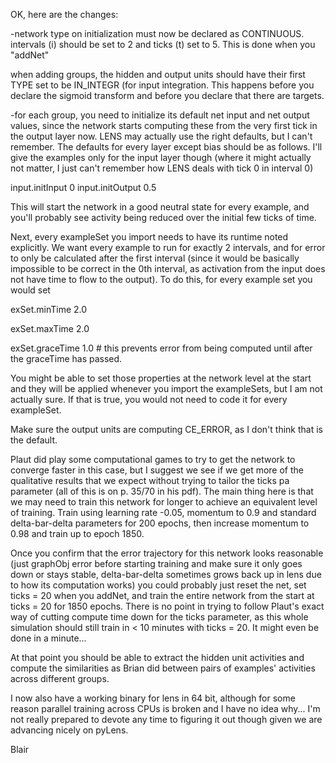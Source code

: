 OK, here are the changes:

-network type on initialization must now be declared as CONTINUOUS.  
intervals (i) should be set to 2 and ticks (t) set to 5.  This is done 
when you "addNet"

when adding groups, the hidden and output units should have their first 
TYPE set to be IN_INTEGR (for input integration.  This happens before 
you declare the sigmoid transform and before you declare that there are 
targets.

-for each group, you need to initialize its default net input and net 
output values, since the network starts computing these from the very 
first tick in the output layer now.  LENS may actually use the right 
defaults, but I can't remember.  The defaults for every layer except 
bias should be as follows.  I'll give the examples only for the input 
layer though (where it might actually not matter, I just can't remember 
how LENS deals with tick 0 in interval 0)

input.initInput 0
input.initOutput 0.5

This will start the network in a good neutral state for every example, 
and you'll probably see activity being reduced over the initial few 
ticks of time.

Next, every exampleSet you import needs to have its runtime noted 
explicitly.  We want every example to run for exactly 2 intervals, and 
for error to only be calculated after the first interval (since it would 
be basically impossible to be correct in the 0th interval, as activation 
from the input does not have time to flow to the output).  To do this, 
for every example set you would set

exSet.minTime 2.0

exSet.maxTime 2.0

exSet.graceTime 1.0  # this prevents error from being computed until 
after the graceTime has passed.

You might be able to set those properties at the network level at the 
start and they will be applied whenever you import the exampleSets, but 
I am not actually sure.  If that is true, you would not need to code it 
for every exampleSet.

Make sure the output units are computing CE_ERROR, as I don't think that 
is the default.

Plaut did play some computational games to try to get the network to 
converge faster in this case, but I suggest we see if we get more of the 
qualitative results that we expect without trying to tailor the ticks pa 
parameter (all of this is on p. 35/70 in his pdf).  The main thing here 
is that we may need to train this network for longer to achieve an 
equivalent level of training. Train using learning rate -0.05, momentum 
to 0.9 and standard delta-bar-delta parameters for 200 epochs, then 
increase momentum to 0.98 and train up to epoch 1850.

Once you confirm that the error trajectory for this network looks 
reasonable (just graphObj error before starting training and make sure 
it only goes down or stays stable, delta-bar-delta sometimes grows back 
up in lens due to how its computation works) you could probably just 
reset the net, set ticks = 20 when you addNet, and train the entire 
network from the start at ticks = 20 for 1850 epochs.  There is no point 
in trying to follow Plaut's exact way of cutting compute time down for 
the ticks parameter, as this whole simulation should still train in < 10 
minutes with ticks = 20.  It might even be done in a minute...

At that point you should be able to extract the hidden unit activities 
and compute the similarities as Brian did between pairs of examples' 
activities across different groups.


I now also have a working binary for lens in 64 bit, although for some 
reason parallel training across CPUs is broken and I have no idea 
why...  I'm not really prepared to devote any time to figuring it out 
though given we are advancing nicely on pyLens.

Blair